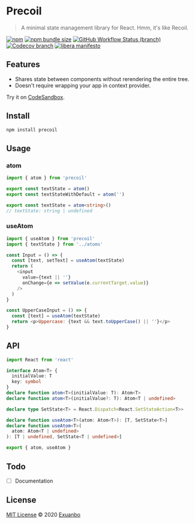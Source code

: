 # Precoil

> A minimal state management library for React. Hmm, it's like Recoil.

[![npm](https://img.shields.io/npm/v/precoil)](https://www.npmjs.com/package/precoil)
[![npm bundle size](https://img.shields.io/bundlephobia/min/precoil?label=bundle%20size)](https://bundlephobia.com/result?p=precoil)
[![GitHub Workflow Status (branch)](https://img.shields.io/github/workflow/status/exuanbo/precoil/Node.js%20CI/main)](https://github.com/exuanbo/precoil/actions?query=workflow%3A%22Node.js+CI%22)
[![Codecov branch](https://img.shields.io/codecov/c/gh/exuanbo/precoil/main?token=8GJEGUF449)](https://codecov.io/gh/exuanbo/precoil/)
[![libera manifesto](https://img.shields.io/badge/libera-manifesto-lightgrey.svg)](https://liberamanifesto.com)

## Features

- Shares state between components without rerendering the entire tree.
- Doesn't require wrapping your app in context provider.

Try it on [CodeSandbox](https://codesandbox.io/s/precoil-bsmdd).

## Install

```sh
npm install precoil
```

## Usage

### atom

```js
import { atom } from 'precoil'

export const textState = atom()
export const textStateWithDefault = atom('')
```

```ts
export const textState = atom<string>()
// textState: string | undefined
```

### useAtom

```js
import { useAtom } from 'precoil'
import { textState } from '../atoms'

const Input = () => {
  const [text, setText] = useAtom(textState)
  return (
    <input
      value={text || ''}
      onChange={e => setValue(e.currentTarget.value)}
    />
  )
}

const UpperCaseInput = () => {
  const [text] = useAtom(textState)
  return <p>Uppercase: {text && text.toUpperCase() || ''}</p>
}
```

## API

```ts
import React from 'react'

interface Atom<T> {
  initialValue: T
  key: symbol
}
declare function atom<T>(initialValue: T): Atom<T>
declare function atom<T>(initialValue?: T): Atom<T | undefined>

declare type SetState<T> = React.Dispatch<React.SetStateAction<T>>

declare function useAtom<T>(atom: Atom<T>): [T, SetState<T>]
declare function useAtom<T>(
  atom: Atom<T | undefined>
): [T | undefined, SetState<T | undefined>]

export { atom, useAtom }
```

## Todo

- [ ] Documentation

## License

[MIT License](https://github.com/exuanbo/precoil/blob/main/LICENSE) © 2020 [Exuanbo](https://github.com/exuanbo)

